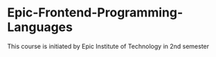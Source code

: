 # Epic-Frontend-Programming-Languages
This course is initiated by Epic Institute of Technology in 2nd semester
